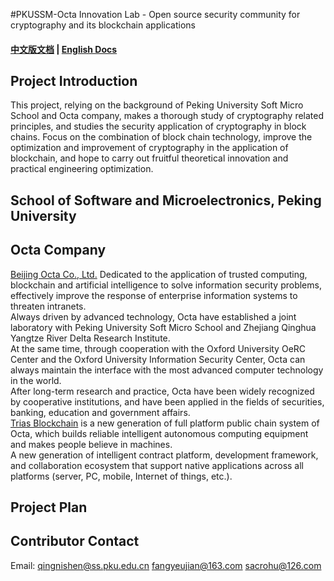 #PKUSSM-Octa Innovation Lab - Open source security community for cryptography and its blockchain applications   

#### [中文版文档](https://github.com/triasteam/Trias-PKU/blob/master/README.md)   |   [English Docs](https://github.com/triasteam/Trias-PKU/blob/master/README-EN.md)

## Project Introduction   
This project, relying on the background of Peking University Soft Micro School and Octa company, makes a thorough study of cryptography related principles, and studies the security application of cryptography in block chains.
Focus on the combination of block chain technology, improve the optimization and improvement of cryptography in the application of blockchain, and hope to carry out fruitful theoretical innovation and practical engineering optimization.

## School of Software and Microelectronics, Peking University   
<Todo>

## Octa Company   
[Beijing Octa Co., Ltd.](https://www.8lab.cn/aboutOcta.html) 
Dedicated to the application of trusted computing, blockchain and artificial intelligence to solve information security problems, effectively improve the response of enterprise information systems to threaten intranets.   
Always driven by advanced technology, Octa have established a joint laboratory with Peking University Soft Micro School and Zhejiang Qinghua Yangtze River Delta Research Institute.   
At the same time, through cooperation with the Oxford University OeRC Center and the Oxford University Information Security Center, Octa can always maintain the interface with the most advanced computer technology in the world.   
After long-term research and practice, Octa have been widely recognized by cooperative institutions, and have been applied in the fields of securities, banking, education and government affairs.   
[Trias Blockchain](https://www.trias.one/) is a new generation of full platform public chain system of Octa, which builds reliable intelligent autonomous computing equipment and makes people believe in machines.   
A new generation of intelligent contract platform, development framework, and collaboration ecosystem that support native applications across all platforms (server, PC, mobile, Internet of things, etc.).

## Project Plan  
<Todo>

## Contributor Contact
Email:  qingnishen@ss.pku.edu.cn
        fangyeujian@163.com
        sacrohu@126.com
